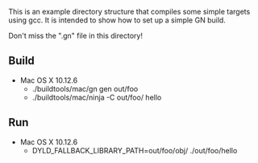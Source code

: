 This is an example directory structure that compiles some simple targets using
gcc. It is intended to show how to set up a simple GN build.

Don't miss the ".gn" file in this directory!

## Build
 * Mac OS X 10.12.6
   * ./buildtools/mac/gn gen out/foo
   * ./buildtools/mac/ninja -C out/foo/ hello

## Run
 * Mac OS X 10.12.6
   * DYLD_FALLBACK_LIBRARY_PATH=out/foo/obj/ ./out/foo/hello
